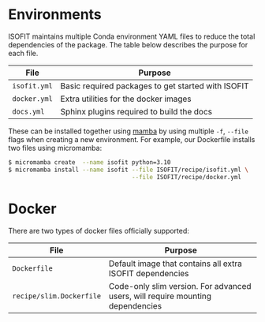 # Environments

ISOFIT maintains multiple Conda environment YAML files to reduce the total dependencies of the package. The table below describes the purpose for each file.


File         | Purpose
-------------|--------
`isofit.yml` | Basic required packages to get started with ISOFIT
`docker.yml` | Extra utilities for the docker images
`docs.yml`   | Sphinx plugins required to build the docs

These can be installed together using [mamba](https://mamba.readthedocs.io/en/latest) by using multiple `-f`, `--file` flags when creating a new environment. For example, our Dockerfile installs two files using micromamba:

```bash
$ micromamba create  --name isofit python=3.10
$ micromamba install --name isofit --file ISOFIT/recipe/isofit.yml \
                                   --file ISOFIT/recipe/docker.yml
```

# Docker

There are two types of docker files officially supported:

File                     | Purpose
-------------------------|--------
`Dockerfile`             | Default image that contains all extra ISOFIT dependencies
`recipe/slim.Dockerfile` | Code-only slim version. For advanced users, will require mounting dependencies
